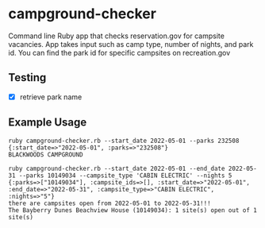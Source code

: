 # campground-checker
Command line Ruby app that checks reservation.gov for campsite vacancies. App takes input such as camp type, number of nights, and park id. You can find the park id for specific campsites on recreation.gov

## Testing 
- [x] retrieve park name

## Example Usage
```
ruby campground-checker.rb --start_date 2022-05-01 --parks 232508
{:start_date=>"2022-05-01", :parks=>"232508"}
BLACKWOODS CAMPGROUND
```

```
ruby campground-checker.rb --start_date 2022-05-01 --end_date 2022-05-31 --parks 10149034 --campsite_type 'CABIN ELECTRIC' --nights 5
{:parks=>["10149034"], :campsite_ids=>[], :start_date=>"2022-05-01", :end_date=>"2022-05-31", :campsite_type=>"CABIN ELECTRIC", :nights=>"5"}
there are campsites open from 2022-05-01 to 2022-05-31!!!
The Bayberry Dunes Beachview House (10149034): 1 site(s) open out of 1 site(s)
```
